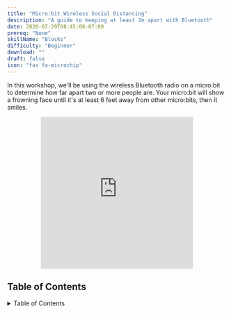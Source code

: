 ```yaml
---
title: "Micro:bit Wireless Social Distancing"
description: "A guide to keeping at least 2m apart with Bluetooth"
date: 2020-07-29T08:45:08-07:00
prereq: "None"
skillName: "Blocks"
difficulty: "Beginner"
download: ""
draft: false
icon: "fas fa-microchip"
---
```


In this workshop, we'll be using the wireless Bluetooth radio on a micro:bit to determine how far apart two or more people are. Your micro:bit will show a frowning face until it's at least 6 feet away from other micro:bits, then it smiles.

<p style="text-align: center;"><iframe src="https://giphy.com/embed/QtvJ3zmlIZjFQfBM1n" width="350" height="350" frameBorder="0" class="giphy-embed"></iframe>

## Table of Contents

<details close>
<summary>Table of Contents</summary>
{{% children /%}}
</details>

